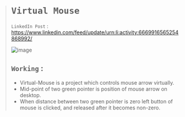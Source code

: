 ># `Virtual Mouse`
>
>`LinkedIn Post` : https://www.linkedin.com/feed/update/urn:li:activity:6669916565254868992/
>
>![image](https://github.com/imvickykumar999/Virtual-Mouse/assets/50515418/32073f2a-f2e7-4da2-abe6-526626e4fef3)
>
>`Working` :
>---------
>
>- Virtual-Mouse is a project which controls mouse arrow virtually.
>- Mid-point of two green pointer is position of mouse arrow on desktop.
>- When distance between two green pointer is zero left button of mouse is clicked, and released after it becomes non-zero.
